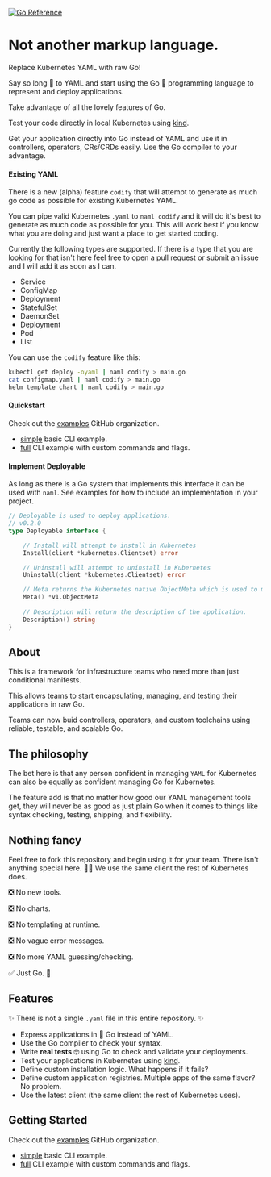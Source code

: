 [![Go Reference](https://pkg.go.dev/badge/github.com/kris-nova/naml.svg)](https://pkg.go.dev/github.com/kris-nova/naml)

# Not another markup language. 

Replace Kubernetes YAML with raw Go!

Say so long 👋 to YAML and start using the Go 🎉 programming language to represent and deploy applications.

Take advantage of all the lovely features of Go.

Test your code directly in local Kubernetes using [kind](https://github.com/kubernetes-sigs/kind).

Get your application directly into Go instead of YAML and use it in controllers, operators, CRs/CRDs easily. Use the Go compiler to your advantage.

#### Existing YAML

There is a new (alpha) feature `codify` that will attempt to generate as much go code as possible for existing Kubernetes YAML.

You can pipe valid Kubernetes `.yaml` to `naml codify` and it will do it's best to generate as much code as possible for you. This will work best if you know what you are doing and just want a place to get started coding.

Currently the following types are supported. If there is a type that you are looking for that isn't here feel free to open a pull request or submit an issue and I will add it as soon as I can.

 - Service
 - ConfigMap
 - Deployment
 - StatefulSet
 - DaemonSet
 - Deployment
 - Pod
 - List

You can use the `codify` feature like this:

```bash
kubectl get deploy -oyaml | naml codify > main.go
cat configmap.yaml | naml codify > main.go
helm template chart | naml codify > main.go
```



#### Quickstart

Check out the [examples](https://github.com/naml-examples) GitHub organization.

- [simple](https://github.com/naml-examples/simple) basic CLI example.
- [full](https://github.com/naml-examples/full) CLI example with custom commands and flags.

#### Implement Deployable

As long as there is a Go system that implements this interface it can be used with `naml`. See examples for how to include an implementation in your project.

```go
// Deployable is used to deploy applications.
// v0.2.0
type Deployable interface {

	// Install will attempt to install in Kubernetes
	Install(client *kubernetes.Clientset) error

	// Uninstall will attempt to uninstall in Kubernetes
	Uninstall(client *kubernetes.Clientset) error

	// Meta returns the Kubernetes native ObjectMeta which is used to manage applications with naml.
	Meta() *v1.ObjectMeta
	
	// Description will return the description of the application.
	Description() string
}
```

## About

This is a framework for infrastructure teams who need more than just conditional manifests. 

This allows teams to start encapsulating, managing, and testing their applications in raw Go.

Teams can now buid controllers, operators, and custom toolchains using reliable, testable, and scalable Go.

## The philosophy

The bet here is that any person confident in managing `YAML` for Kubernetes can also be equally as confident managing Go for Kubernetes.

The feature add is that no matter how good our YAML management tools get, they will never be as good as just plain Go when it comes to things like syntax checking, testing, shipping, and flexibility. 

## Nothing fancy

Feel free to fork this repository and begin using it for your team. There isn't anything special here. 🤷‍♀ We use the same client the rest of Kubernetes does.

 ❎ No new tools.

 ❎ No charts.

 ❎ No templating at runtime.

 ❎ No vague error messages.
 
 ❎ No more YAML guessing/checking.

 ✅ Just Go. 🎉

## Features

✨ There is not a single `.yaml` file in this entire repository. ✨

 - Express applications in 🎉 Go instead of YAML.
 - Use the Go compiler to check your syntax.
 - Write **real tests** 🤓 using Go to check and validate your deployments.
 - Test your applications in Kubernetes using [kind](https://github.com/kubernetes-sigs/kind).
 - Define custom installation logic. What happens if it fails?
 - Define custom application registries. Multiple apps of the same flavor? No problem.
 - Use the latest client (the same client the rest of Kubernetes uses).


## Getting Started

Check out the [examples](https://github.com/naml-examples) GitHub organization. 

- [simple](https://github.com/naml-examples/simple) basic CLI example.
- [full](https://github.com/naml-examples/full) CLI example with custom commands and flags.
